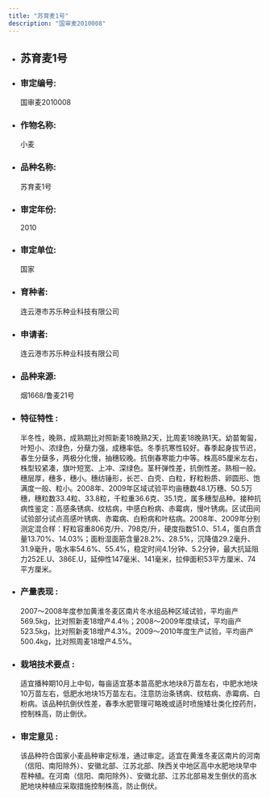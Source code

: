 ```yaml
---
title: "苏育麦1号"
description: "国审麦2010008"
---
```

* ## 苏育麦1号
* ###  审定编号:  
   国审麦2010008

*  ### 作物名称:  
   小麦

*   ###  品种名称: 
    苏育麦1号

*   ### 审定年份: 
    2010

*   ### 审定单位:  
    国家

*   ### 育种者:  
    连云港市苏乐种业科技有限公司

*   ### 申请者:  
    连云港市苏乐种业科技有限公司

*   ### 品种来源:  
    烟1668/鲁麦21号

*   ### 特征特性 : 
    半冬性，晚熟，成熟期比对照新麦18晚熟2天，比周麦18晚熟1天。幼苗匍匐，叶短小、浓绿色，分蘖力强，成穗率低。冬季抗寒性较好。春季起身拔节迟，春生分蘖多，两极分化慢，抽穗较晚。抗倒春寒能力中等。株高85厘米左右，株型较紧凑，旗叶短宽、上冲、深绿色。茎秆弹性差，抗倒性差。熟相一般。穗层厚，穗多，穗小。穗纺锤形，长芒、白壳、白粒，籽粒粉质、卵圆形、饱满度一般、粒小。2008年、2009年区域试验平均亩穗数48.1万穗、50.5万穗，穗粒数33.4粒、33.8粒，千粒重36.6克、35.1克，属多穗型品种。接种抗病性鉴定：高感条锈病、纹枯病，中感白粉病、赤霉病，慢叶锈病。区试田间试验部分试点高感叶锈病、赤霉病、白粉病和叶枯病。2008年、2009年分别测定混合样：籽粒容重806克/升、798克/升，硬度指数51.0、51.4，蛋白质含量13.70%、14.03%；面粉湿面筋含量28.2%、28.5%，沉降值29.2毫升、31.9毫升，吸水率54.6%、55.4%，稳定时间4.1分钟、5.2分钟，最大抗延阻力252E.U、386E.U，延伸性147毫米、141毫米，拉伸面积53平方厘米、74平方厘米。

*   ### 产量表现 : 
    2007～2008年度参加黄淮冬麦区南片冬水组品种区域试验，平均亩产569.5kg，比对照新麦18增产4.4％；2008～2009年度续试，平均亩产523.5kg，比对照新麦18增产4.3%。2009～2010年度生产试验，平均亩产500.4kg，比对照周麦18增产4.5%。

*   ### 栽培技术要点 : 
    适宜播种期10月上中旬，每亩适宜基本苗高肥水地块8万苗左右，中肥水地块10万苗左右，低肥水地块15万苗左右。注意防治条锈病、纹枯病、赤霉病、白粉病。该品种抗倒伏性差，春季水肥管理可略晚或适时喷施矮壮类化控药剂，控制株高，防止倒伏。

*   ### 审定意见 : 
    该品种符合国家小麦品种审定标准，通过审定。适宜在黄淮冬麦区南片的河南（信阳、南阳除外）、安徽北部、江苏北部、陕西关中地区高中水肥地块早中茬种植。在河南（信阳、南阳除外）、安徽北部、江苏北部易发生倒伏的高水肥地块种植应采取措施控制株高，防止倒伏。
